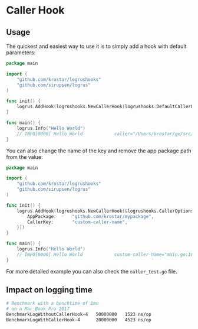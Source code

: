 # Caller Hook

## Usage

The quickest and easiest way to use it is to simply add a hook with default parameters:

```go
package main

import (
    "github.com/krostar/logrushooks"
    "github.com/sirupsen/logrus"
)

func init() {
    logrus.AddHook(logrushooks.NewCallerHook(logrushooks.DefaultCallerOptions))
}

func main() {
    logrus.Info("Hello World")
    // INFO[0000] Hello World            caller="/Users/krostar/go/src/github.com/krostar/mypackage/main.go:13"
}
```

You can also change the name of the key and remove the app package path from the value:

```go
package main

import (
    "github.com/krostar/logrushooks"
    "github.com/sirupsen/logrus"
)

func init() {
    logrus.AddHook(logrushooks.NewCallerHook(&logrushooks.CallerOptions{
        AppPackage:      "github.com/krostar/mypackage",
        CallerKey:       "custom-caller-name",
    }))
}

func main() {
    logrus.Info("Hello World")
    // INFO[0000] Hello World            custom-caller-name="main.go:16"
}
```

For more detailed example you can also check the `caller_test.go` file.

## Impact on logging time

```sh
# Benchmark with a benchtime of 1mn
# on a Mac Book Pro 2017
BenchmarkLogWithoutCallerHook-4   50000000   1523 ns/op
BenchmarkLogWithCallerHook-4      20000000   4523 ns/op
```
